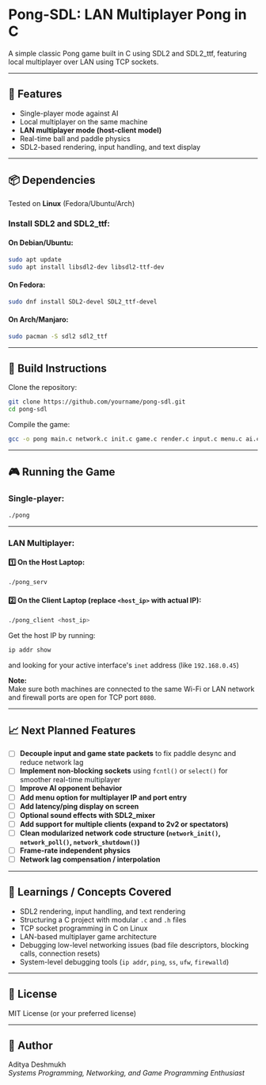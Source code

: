 # Pong-SDL: LAN Multiplayer Pong in C

A simple classic Pong game built in C using SDL2 and SDL2_ttf, featuring local multiplayer over LAN using TCP sockets.

---

## 📌 Features

- Single-player mode against AI
- Local multiplayer on the same machine
- **LAN multiplayer mode (host-client model)**
- Real-time ball and paddle physics
- SDL2-based rendering, input handling, and text display

---

## 📦 Dependencies

Tested on **Linux** (Fedora/Ubuntu/Arch)

### Install SDL2 and SDL2_ttf:
#### On Debian/Ubuntu:
```bash
sudo apt update
sudo apt install libsdl2-dev libsdl2-ttf-dev
```

#### On Fedora:
```bash
sudo dnf install SDL2-devel SDL2_ttf-devel
```

#### On Arch/Manjaro:
```bash
sudo pacman -S sdl2 sdl2_ttf
```

---

## 🔧 Build Instructions

Clone the repository:
```bash
git clone https://github.com/yourname/pong-sdl.git
cd pong-sdl
```

Compile the game:
```bash
gcc -o pong main.c network.c init.c game.c render.c input.c menu.c ai.c -lSDL2 -lSDL2_ttf
```

---

## 🎮 Running the Game

### Single-player:
```bash
./pong
```

---

### LAN Multiplayer:

#### 1️⃣ On the Host Laptop:
```bash
./pong_serv
```

#### 2️⃣ On the Client Laptop (replace `<host_ip>` with actual IP):
```bash
./pong_client <host_ip>
```

Get the host IP by running:
```bash
ip addr show
```
and looking for your active interface's `inet` address (like `192.168.0.45`)

**Note:**  
Make sure both machines are connected to the same Wi-Fi or LAN network and firewall ports are open for TCP port `8080`.

---

## 📈 Next Planned Features

- [ ] **Decouple input and game state packets** to fix paddle desync and reduce network lag  
- [ ] **Implement non-blocking sockets** using `fcntl()` or `select()` for smoother real-time multiplayer  
- [ ] **Improve AI opponent behavior**
- [ ] **Add menu option for multiplayer IP and port entry**
- [ ] **Add latency/ping display on screen**
- [ ] **Optional sound effects with SDL2_mixer**
- [ ] **Add support for multiple clients (expand to 2v2 or spectators)**
- [ ] **Clean modularized network code structure (`network_init()`, `network_poll()`, `network_shutdown()`)**
- [ ] **Frame-rate independent physics**
- [ ] **Network lag compensation / interpolation**

---

## 📖 Learnings / Concepts Covered

- SDL2 rendering, input handling, and text rendering  
- Structuring a C project with modular `.c` and `.h` files  
- TCP socket programming in C on Linux  
- LAN-based multiplayer game architecture  
- Debugging low-level networking issues (bad file descriptors, blocking calls, connection resets)  
- System-level debugging tools (`ip addr`, `ping`, `ss`, `ufw`, `firewalld`)  

---

## 📜 License

MIT License (or your preferred license)

---

## 📣 Author

Aditya Deshmukh  
*Systems Programming, Networking, and Game Programming Enthusiast*

